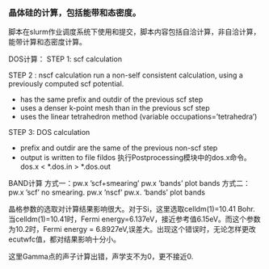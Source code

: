 ### 晶体硅的计算，包括能带和态密度。
脚本在slurm作业调度系统下使用和提交，脚本内容包括自洽计算，非自洽计算，能带计算和态密度计算。


DOS计算：
STEP 1: scf calculation

STEP 2 : nscf calculation
run a non-self consistent calculation, using a previously computed scf potential.
* has the same prefix and outdir of the previous scf step
* uses a denser k-point mesh than in the previous scf step
* uses the linear tetrahedron method (variable occupations=’tetrahedra’)

STEP 3: DOS calculation
* prefix and outdir are the same of the previous non-scf step
* output is written to file fildos
执行Postprocessing模块中的dos.x命令。dos.x < *.dos.in > *.dos.out

BAND计算
方式一：pw.x ’scf+smearing’         pw.x  ’bands’          plot bands
方式二：pw.x ’scf’ no smearing.     pw.x  ’nscf’        pw.x. ‘bands’       plot bands

晶格参数的选取对计算结果影响很大。对于Si，这里选取celldm(1)=10.41 Bohr. 当celldm(1)=10.41时，Fermi energy=6.137eV，接近参考值6.15eV。而这个参数为10.2时，Fermi energy = 6.8927eV,误差大。出现这个错误时，无论怎样更改ecutwfc值，都对结果影响十分小。

这里Gamma点的声子计算出错，声学支不为0，更不接近0.
